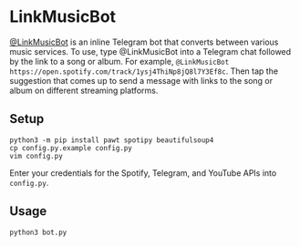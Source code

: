 # LinkMusicBot

[@LinkMusicBot](https://t.me/LinkMusicBot) is an inline Telegram
bot that converts between various music services. To use, type
@LinkMusicBot into a Telegram chat followed by the link to a song or album.
For example, `@LinkMusicBot https://open.spotify.com/track/1ysj4ThiNp8jQ8l7Y3Ef8c`.
Then tap the suggestion that comes up to send a message with links
to the song or album on different streaming platforms.

## Setup

```shell
python3 -m pip install pawt spotipy beautifulsoup4
cp config.py.example config.py
vim config.py
```

Enter your credentials for the Spotify, Telegram, and YouTube APIs into
`config.py`.

## Usage

```shell
python3 bot.py
```
